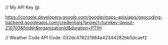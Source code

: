  // My API Key @:
 
 https://console.developers.google.com/google/maps-apis/apis/geocoding-backend.googleapis.com/credentials?project=turnkey-layout-210703&folder&organizationId&duration=PT1H


 // Weather Code API Code: 032dc478221984a42344282bb5dcaef2
    